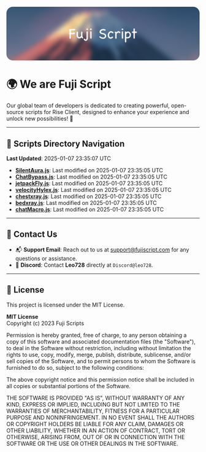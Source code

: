 ![Banner](.github/b.webp)

# 🌍 **We are Fuji Script**

Our global team of developers is dedicated to creating powerful, open-source scripts for Rise Client, designed to enhance your experience and unlock new possibilities! 🌟

---
<!-- SCRIPTS_NAVIGATION_START -->
## 📂 **Scripts Directory Navigation**

**Last Updated**: 2025-01-07 23:35:07 UTC

- **[SilentAura.js](scripts/SilentAura.js)**: Last modified on 2025-01-07 23:35:05 UTC
- **[ChatBypass.js](scripts/ChatBypass.js)**: Last modified on 2025-01-07 23:35:05 UTC
- **[jetpackFly.js](scripts/jetpackFly.js)**: Last modified on 2025-01-07 23:35:05 UTC
- **[velocityHylex.js](scripts/velocityHylex.js)**: Last modified on 2025-01-07 23:35:05 UTC
- **[chestxray.js](scripts/chestxray.js)**: Last modified on 2025-01-07 23:35:05 UTC
- **[bedxray.js](scripts/bedxray.js)**: Last modified on 2025-01-07 23:35:05 UTC
- **[chatMacro.js](scripts/chatMacro.js)**: Last modified on 2025-01-07 23:35:05 UTC

<!-- SCRIPTS_NAVIGATION_END -->

---

## 💬 **Contact Us**  
- 📬 **Support Email**: Reach out to us at [support@fujiscript.com](mailto:support@fujiscript.com) for any questions or assistance.  
- 💬 **Discord**: Contact **Leo728** directly at `Discord@leo728`.

---

## 📜 **License**

This project is licensed under the MIT License.  

**MIT License**  
Copyright (c) 2023 Fuji Scripts  

Permission is hereby granted, free of charge, to any person obtaining a copy of this software and associated documentation files (the "Software"), to deal in the Software without restriction, including without limitation the rights to use, copy, modify, merge, publish, distribute, sublicense, and/or sell copies of the Software, and to permit persons to whom the Software is furnished to do so, subject to the following conditions:  

The above copyright notice and this permission notice shall be included in all copies or substantial portions of the Software.  

THE SOFTWARE IS PROVIDED "AS IS", WITHOUT WARRANTY OF ANY KIND, EXPRESS OR IMPLIED, INCLUDING BUT NOT LIMITED TO THE WARRANTIES OF MERCHANTABILITY, FITNESS FOR A PARTICULAR PURPOSE AND NONINFRINGEMENT. IN NO EVENT SHALL THE AUTHORS OR COPYRIGHT HOLDERS BE LIABLE FOR ANY CLAIM, DAMAGES OR OTHER LIABILITY, WHETHER IN AN ACTION OF CONTRACT, TORT OR OTHERWISE, ARISING FROM, OUT OF OR IN CONNECTION WITH THE SOFTWARE OR THE USE OR OTHER DEALINGS IN THE SOFTWARE.  
